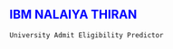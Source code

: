 <h2 style = "color:blue" style="font-family:verdana">IBM NALAIYA THIRAN</h2>
								
	University Admit Eligibility Predictor


